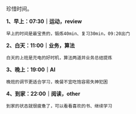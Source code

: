 珍惜时间。

**1、早上：07:30｜运动，review**

	早上的时间是最宝贵的，锻炼40min、复习30min，09:20出门




**2、白天：11:00｜业务，算法**

	白天的上班是充电的好时机，算法两道并业务总结提炼


**3、晚上：19:00｜AI**

	晚班的调节更适合学习，晚餐不宜吃饱容易失神犯困


**4、到家：22:00｜阅读，other**

	到家的状态就很疲惫了，可以看看喜欢的书、继续学习
 